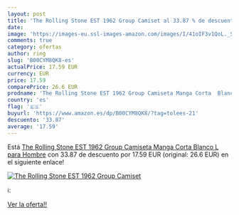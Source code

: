 ```yaml
---
layout: post
title: 'The Rolling Stone EST 1962 Group Camiset al 33.87 % de descuento'
date: 
image: 'https://images-eu.ssl-images-amazon.com/images/I/41oIF3v1QoL._SL200_.jpg'
comments: true
category: ofertas
author: ring
slug: 'B00CYM8QK8-es'
actualPrice: 17.59 EUR
currency: EUR
price: 17.59
comparePrice: 26.6 EUR
prodname: 'The Rolling Stone EST 1962 Group Camiseta Manga Corta  Blanco  L para Hombre'
country: 'es'
flag: '🇪🇸'
buyurl: 'https://www.amazon.es/dp/B00CYM8QK8/?tag=tolees-21'
descuento: '33.87'
average: '17.59'
---
```


Está [The Rolling Stone EST 1962 Group Camiseta Manga Corta  Blanco  L para Hombre](https://www.amazon.es/dp/B00CYM8QK8/?tag=tolees-21) con 33.87 de descuento por 17.59 EUR (original: 26.6 EUR) en el siguiente enlace!

[![The Rolling Stone EST 1962 Group Camiset](https://images-eu.ssl-images-amazon.com/images/I/41oIF3v1QoL._SL200_.jpg)](https://www.amazon.es/dp/B00CYM8QK8/?tag=tolees-21)

ℹ️:


[Ver la oferta!!](https://www.amazon.es/dp/B00CYM8QK8/?tag=tolees-21)
